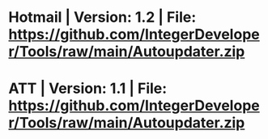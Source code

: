 # Hotmail | Version: 1.2 | File: https://github.com/IntegerDeveloper/Tools/raw/main/Autoupdater.zip
# ATT | Version: 1.1 | File: https://github.com/IntegerDeveloper/Tools/raw/main/Autoupdater.zip
